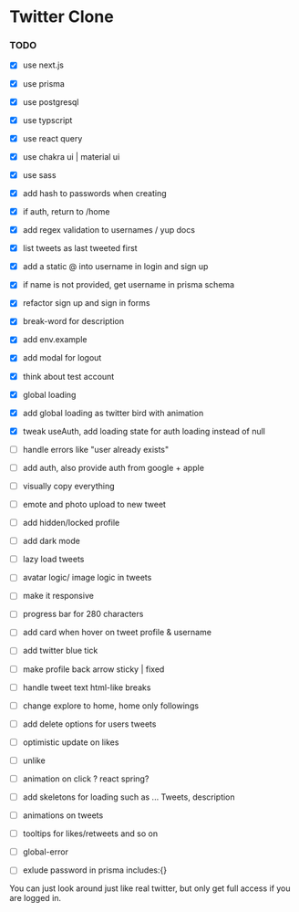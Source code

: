 # Twitter Clone

### TODO

-   [x] use next.js
-   [x] use prisma
-   [x] use postgresql
-   [x] use typscript
-   [x] use react query
-   [x] use chakra ui | material ui
-   [x] use sass

-   [x] add hash to passwords when creating
-   [x] if auth, return to /home
-   [x] add regex validation to usernames / yup docs
-   [x] list tweets as last tweeted first
-   [x] add a static @ into username in login and sign up
-   [x] if name is not provided, get username in prisma schema
-   [x] refactor sign up and sign in forms
-   [x] break-word for description
-   [x] add env.example
-   [x] add modal for logout
-   [x] think about test account
-   [x] global loading
-   [x] add global loading as twitter bird with animation
-   [x] tweak useAuth, add loading state for auth loading instead of null
-   [ ] handle errors like "user already exists"
-   [ ] add auth, also provide auth from google + apple
-   [ ] visually copy everything
-   [ ] emote and photo upload to new tweet
-   [ ] add hidden/locked profile
-   [ ] add dark mode
-   [ ] lazy load tweets
-   [ ] avatar logic/ image logic in tweets
-   [ ] make it responsive
-   [ ] progress bar for 280 characters
-   [ ] add card when hover on tweet profile & username
-   [ ] add twitter blue tick
-   [ ] make profile back arrow sticky | fixed
-   [ ] handle tweet text html-like breaks
-   [ ] change explore to home, home only followings
-   [ ] add delete options for users tweets
-   [ ] optimistic update on likes
-   [ ] unlike
-   [ ] animation on click ? react spring?
-   [ ] add skeletons for loading such as ... Tweets, description
-   [ ] animations on tweets
-   [ ] tooltips for likes/retweets and so on
-   [ ] global-error
-   [ ] exlude password in prisma includes:{}

You can just look around just like real twitter, but only get full access if you are logged in.
